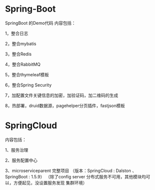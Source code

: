 # Spring-Boot
SpringBoot 的Demo代码
内容包括：

1，整合日志

2，整合mybatis

3，整合Redis

4，整合RabbitMQ

5，整合thymeleaf模板

6，整合Spring Security

7，加配置文件关键信息的加密，加验证码，加二维码的生成

8，热部署，druid数据源，pagehelper分页插件，fastjson模板

# SpringCloud

内容包括：

1、服务治理

2、服务配置中心

3、microserviceparent 完整项目
 （版本：SpringCloud : Dalston 、SpringBoot : 1.5.9）
 （除了config server  分布式服务不可用，其他模块均可以，方便起见，没设置服务发现 集群环境）
